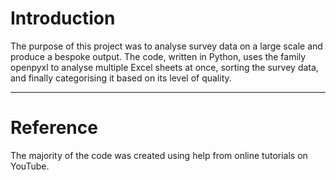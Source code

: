 # Introduction
The purpose of this project was to analyse survey data on a large scale and produce a bespoke output. The code, written in Python, uses the family openpyxl to analyse multiple Excel sheets at once, sorting the survey data, and finally categorising it based on its level of quality.
___
# Reference
The majority of the code was created using help from online tutorials on YouTube. 
